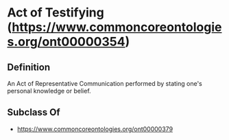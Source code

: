 # Act of Testifying (https://www.commoncoreontologies.org/ont00000354)

## Definition
An Act of Representative Communication performed by stating one's personal knowledge or belief.

## Subclass Of
- https://www.commoncoreontologies.org/ont00000379

